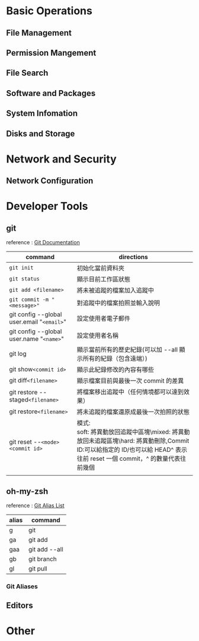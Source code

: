 # Basic Operations

## File Management

## Permission Mangement

## File Search

## Software and Packages

## System Infomation

## Disks and Storage

# Network and Security

## Network Configuration

# Developer Tools

## git

reference : [Git Documentation](https://git-scm.com/docs)

| command                                    | directions                                                                                                                                                                  |
| ------------------------------------------ | --------------------------------------------------------------------------------------------------------------------------------------------------------------------------- |
| `git init`                                 | 初始化當前資料夾                                                                                                                                                            |
| `git status`                               | 顯示目前工作區狀態                                                                                                                                                          |
| `git add <filename>`                       | 將未被追蹤的檔案加入追蹤中                                                                                                                                                  |
| `git commit -m "<message>"`                | 對追蹤中的檔案拍照並輸入說明                                                                                                                                                |
| git config --global user.email "`<email>`" | 設定使用者電子郵件                                                                                                                                                          |
| git config --global user.name "`<name>`"   | 設定使用者名稱                                                                                                                                                              |
| git log                                    | 顯示當前所有的歷史紀錄(可以加 --all 顯示所有的紀錄（包含遠端）)                                                                                                             |
| git show`<commit id>`                      | 顯示此紀錄修改的內容有哪些                                                                                                                                                  |
| git diff`<filename>`                       | 顯示檔案目前與最後一次 commit 的差異                                                                                                                                        |
| git restore --staged`<filename>`           | 將檔案移出追蹤中（任何情境都可以達到效果）                                                                                                                                  |
| git restore`<filename>`                    | 將未追蹤的檔案還原成最後一次拍照的狀態                                                                                                                                      |
| git reset --`<mode>` `<commit id>`         | 模式: <br>soft: 將異動放回追蹤中區塊\mixed: 將異動放回未追蹤區塊\hard: 將異動刪除,Commit ID:可以給指定的 ID/也可以給 HEAD^ 表示往前 reset 一個 commit，^ 的數量代表往前幾個 |
|                                            |                                                                                                                                                                             |

## oh-my-zsh

reference : [Git Alias List](https://kapeli.com/cheat_sheets/Oh-My-Zsh_Git.docset/Contents/Resources/Documents/index)

| alias | command       |
| ----- | ------------- |
| g     | git           |
| ga    | git add       |
| gaa   | git add --all |
| gb    | git branch    |
| gl    | git pull      |

### Git Aliases

## Editors

# Other
